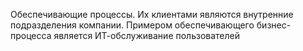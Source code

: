 Обеспечивающие процессы. Их клиентами являются внутренние подразделения компании. Примером обеспечивающего бизнес-процесса является ИТ-обслуживание пользователей
